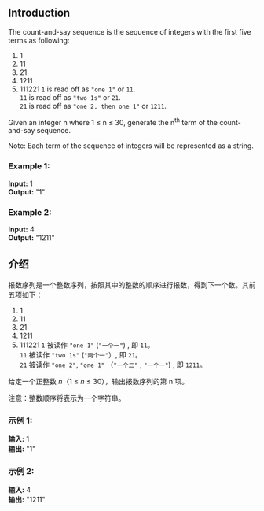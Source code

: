 ## Introduction
The count-and-say sequence is the sequence of integers with the first five terms as following:

1. 1
2. 11
3. 21
4. 1211
5. 111221
<code>1</code> is read off as <code>"one 1"</code> or <code>11</code>.  
<code>11</code> is read off as <code>"two 1s"</code> or <code>21</code>.  
<code>21</code> is read off as <code>"one 2, then one 1"</code> or <code>1211</code>.  

Given an integer n where 1 ≤ n ≤ 30, generate the n<sup>th</sup> term of the count-and-say sequence.

Note: Each term of the sequence of integers will be represented as a string.

### Example 1:

__Input:__ 1  
__Output:__ "1"  
### Example 2:

__Input:__ 4  
__Output:__ "1211"  

## 介绍
报数序列是一个整数序列，按照其中的整数的顺序进行报数，得到下一个数。其前五项如下：  

1. 1
2. 11
3. 21
4. 1211
5. 111221
<code>1</code> 被读作  <code>"one 1"</code>  (<code>"一个一"</code>) , 即 <code>11</code>。  
<code>11</code> 被读作 <code>"two 1s"</code> (<code>"两个一"</code>）, 即 <code>21</code>。  
<code>21</code> 被读作 <code>"one 2"</code>,  <code>"one 1"</code> （<code>"一个二"</code> ,  <code>"一个一"</code>) , 即 <code>1211</code>。  

给定一个正整数 *n*（1 ≤ *n* ≤ 30），输出报数序列的第 n 项。  

注意：整数顺序将表示为一个字符串。


### 示例 1:

__输入:__ 1  
__输出:__ "1"  
### 示例 2:  

__输入:__ 4  
__输出:__ "1211"  